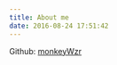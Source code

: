 ```yaml
---
title: About me
date: 2016-08-24 17:51:42
---
```


Github: [monkeyWzr](https://github.com/thangdv26)
